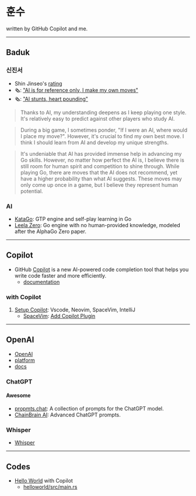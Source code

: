 # 훈수

written by GitHub Copilot and me.

---

## Baduk

### 신진서

- Shin Jinseo's [rating](https://www.goratings.org/en/players/1313.html)
- 🗞️: ["AI is for reference only, I make my own moves"](https://www.hankyung.com/life/article/2022030167811)
- 🗞️: ["AI stunts, heart pounding"](https://www.mk.co.kr/news/society/9775037)

> Thanks to AI, my understanding deepens as I keep playing one style. It's relatively easy to predict against other players who study AI. 

> During a big game, I sometimes ponder, "If I were an AI, where would I place my move?". However, it's crucial to find my own best move. I think I should learn from AI and develop my unique strengths.

> It's undeniable that AI has provided immense help in advancing my Go skills. However, no matter how perfect the AI is, I believe there is still room for human spirit and competition to shine through. While playing Go, there are moves that the AI does not recommend, yet have a higher probability than what AI suggests. These moves may only come up once in a game, but I believe they represent human potential.


### AI

- [KataGo](https://github.com/lightvector/KataGo): GTP engine and self-play learning in Go
- [Leela Zero](https://github.com/leela-zero/leela-zero): Go engine with no human-provided knowledge, modeled after the AlphaGo Zero paper.

---

## Copilot

- GitHub [Copilot](https://copilot.github.com/) is a new AI-powered code completion tool that helps you write code faster and more efficiently.
  - [documentation](https://docs.github.com/en/copilot)

### with Copilot

1. [Setup Copilot](docs/setup.md): Vscode, Neovim, SpaceVim, IntelliJ
   - [SpaceVim](docs/setup.md#spacevim): [Add Copilot Plugin](docs/setup.md#add-copilot-plugin)

---

## OpenAI

- [OpenAI](https://openai.com/)
- [platform](https://platform.openai.com)
- [docs](https://platform.openai.com/docs)   

### ChatGPT

#### Awesome

- [propmts.chat](https://prompts.chat): A collection of prompts for the ChatGPT model.
- [ChainBrain AI](https://chainbrain.ai): Advanced ChatGPT prompts.

### Whisper

- [Whisper](https://whisper.ai/)

---

## Codes

- [Hello World](src/rust/helloworld/README.md) with Copilot
  - [helloworld/src/main.rs](src/rust/helloworld/src/main.rs)
